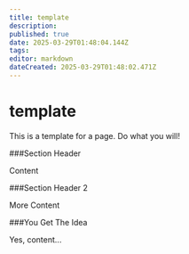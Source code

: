 ```yaml
---
title: template
description: 
published: true
date: 2025-03-29T01:48:04.144Z
tags: 
editor: markdown
dateCreated: 2025-03-29T01:48:02.471Z
---
```


# template

This is a template for a page.  Do what you will!

###Section Header

Content

###Section Header 2

More Content

###You Get The Idea

Yes, content...

